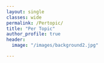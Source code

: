 ```yaml
---
layout: single
classes: wide
permalink: /Pertopic/
title: "Per Topic"
author_profile: true
header:
  image: "/images/background2.jpg"

---
```

